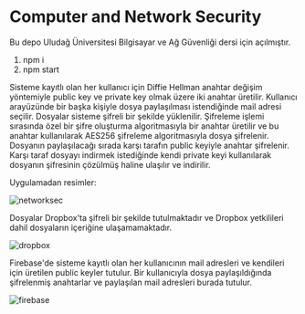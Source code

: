 # Computer and Network Security

Bu depo Uludağ Üniversitesi Bilgisayar ve Ağ Güvenliği dersi için açılmıştır.

1. npm i
2. npm start

Sisteme kayıtlı olan her kullanıcı için Diffie Hellman anahtar değişim yöntemiyle public key ve private key olmak üzere iki anahtar üretilir. 
Kullanıcı arayüzünde bir başka kişiyle dosya paylaşılması istendiğinde mail adresi seçilir. Dosyalar sisteme şifreli bir şekilde yüklenilir. Şifreleme işlemi sırasında özel bir şifre oluşturma algoritmasıyla bir anahtar üretilir ve bu anahtar kullanılarak AES256 şifreleme algoritmasıyla dosya şifrelenir. Dosyanın paylaşılacağı sırada karşı tarafın public keyiyle anahtar şifrelenir. Karşı taraf dosyayı indirmek istediğinde kendi private keyi kullanılarak dosyanın şifresinin çözülmüş haline ulaşılır ve indirilir.

Uygulamadan resimler:

![networksec](https://user-images.githubusercontent.com/22642119/179255456-f291e9f0-4cad-4403-ad80-15c844a87f74.png)

Dosyalar Dropbox'ta şifreli bir şekilde tutulmaktadır ve Dropbox yetkilileri dahil dosyaların içeriğine ulaşamamaktadır.

![dropbox](https://user-images.githubusercontent.com/22642119/179257038-4d7745b1-1d35-4edb-b814-7501b663c953.png)

Firebase'de sisteme kayıtlı olan her kullanıcının mail adresleri ve kendileri için üretilen public keyler tutulur.
Bir kullanıcıyla dosya paylaşıldığında şifrelenmiş anahtarlar ve paylaşılan mail adresleri burada tutulur.

![firebase](https://user-images.githubusercontent.com/22642119/179257095-7ce15883-46ee-4bbb-84fa-147dac8d7c5c.png)


